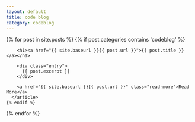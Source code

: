 ```yaml
---
layout: default
title: code blog
category: codeblog
---
```


<div class="posts">
  {% for post in site.posts %}
    {% if post.categories contains 'codeblog' %}
      <article class="post">

        <h1><a href="{{ site.baseurl }}{{ post.url }}">{{ post.title }}</a></h1>

        <div class="entry">
          {{ post.excerpt }}
        </div>

        <a href="{{ site.baseurl }}{{ post.url }}" class="read-more">Read More</a>
      </article>
    {% endif %}
  {% endfor %}
</div>
